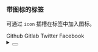### 带图标的标签

可通过 `icon` 插槽在标签中加入图标。

<div class="cell-demo vp-raw">
  <yc-space>
    <yc-tag color="gray">
      <template #icon>
        <icon-github />
      </template>
      Github
    </yc-tag>
    <yc-tag color="orangered">
      <template #icon>
        <icon-gitlab />
      </template>
      Gitlab
    </yc-tag>
    <yc-tag color="blue">
      <template #icon>
        <icon-twitter />
      </template>
      Twitter
    </yc-tag>
    <yc-tag color="arcoblue">
      <template #icon>
        <icon-facebook />
      </template>
      Facebook
    </yc-tag>
  </yc-space>
</div>

<details>
<summary>
 <button class="code-btn"  >
    <icon-code />
 </button>
</summary>

```vue
<template>
  <yc-space>
    <yc-tag color="gray">
      <template #icon>
        <icon-github />
      </template>
      Github
    </yc-tag>
    <yc-tag color="orangered">
      <template #icon>
        <icon-gitlab />
      </template>
      Gitlab
    </yc-tag>
    <yc-tag color="blue">
      <template #icon>
        <icon-twitter />
      </template>
      Twitter
    </yc-tag>
    <yc-tag color="arcoblue">
      <template #icon>
        <icon-facebook />
      </template>
      Facebook
    </yc-tag>
  </yc-space>
</template>
```

</details>

